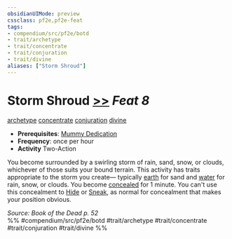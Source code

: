 ```yaml
---
obsidianUIMode: preview
cssclass: pf2e,pf2e-feat
tags:
- compendium/src/pf2e/botd
- trait/archetype
- trait/concentrate
- trait/conjuration
- trait/divine
aliases: ["Storm Shroud"]
---
```

# Storm Shroud  [>>](../../Rules/core-rulebook/chapter-9-playing-the-game.md#Actions "Two-Action") *Feat 8*  
[archetype](../../Rules/traits/archetype.md)  [concentrate](../../Rules/traits/concentrate.md)  [conjuration](../../Rules/traits/conjuration.md)  [divine](../../Rules/traits/divine.md)  

- **Prerequisites**: [Mummy Dedication](mummy-dedication-botd.md)
- **Frequency**: once per hour
- **Activity** Two-Action

You become surrounded by a swirling storm of rain, sand, snow, or clouds, whichever of those suits your bound terrain. This activity has traits appropriate to the storm you create— typically [earth](../../Rules/traits/earth.md) for sand and [water](../../Rules/traits/water.md) for rain, snow, or clouds. You become [concealed](../../Rules/conditions.md#Concealed) for 1 minute. You can't use this concealment to [Hide](../../Rules/actions/hide.md) or [Sneak](../../Rules/actions/sneak.md), as normal for concealment that makes your position obvious.

*Source: Book of the Dead p. 52*  
%% #compendium/src/pf2e/botd #trait/archetype #trait/concentrate #trait/conjuration #trait/divine %%